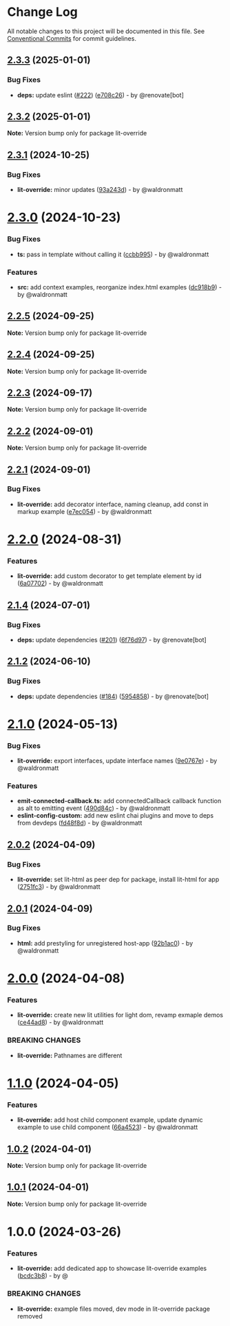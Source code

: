 # Change Log

All notable changes to this project will be documented in this file.
See [Conventional Commits](https://conventionalcommits.org) for commit guidelines.

## [2.3.3](https://github.com/waldronmatt/groundwork/compare/lit-override@2.3.2...lit-override@2.3.3) (2025-01-01)

### Bug Fixes

* **deps:** update eslint ([#222](https://github.com/waldronmatt/groundwork/issues/222)) ([e708c26](https://github.com/waldronmatt/groundwork/commit/e708c2669e00e2a6e83982373ab085a37343d11f)) - by @renovate[bot]

## [2.3.2](https://github.com/waldronmatt/groundwork/compare/lit-override@2.3.1...lit-override@2.3.2) (2025-01-01)

**Note:** Version bump only for package lit-override

## [2.3.1](https://github.com/waldronmatt/groundwork/compare/lit-override@2.3.0...lit-override@2.3.1) (2024-10-25)

### Bug Fixes

* **lit-override:** minor updates ([93a243d](https://github.com/waldronmatt/groundwork/commit/93a243d40346a4db00530dbccc1039978c22d6de)) - by @waldronmatt

# [2.3.0](https://github.com/waldronmatt/groundwork/compare/lit-override@2.2.5...lit-override@2.3.0) (2024-10-23)

### Bug Fixes

* **ts:** pass in template without calling it ([ccbb995](https://github.com/waldronmatt/groundwork/commit/ccbb995d02416489c33ad1eca630a108cb4a073d)) - by @waldronmatt

### Features

* **src:** add context examples, reorganize index.html examples ([dc918b9](https://github.com/waldronmatt/groundwork/commit/dc918b9eab5946492ccfe6a254a78321b2824481)) - by @waldronmatt

## [2.2.5](https://github.com/waldronmatt/groundwork/compare/lit-override@2.2.4...lit-override@2.2.5) (2024-09-25)

**Note:** Version bump only for package lit-override

## [2.2.4](https://github.com/waldronmatt/groundwork/compare/lit-override@2.2.3...lit-override@2.2.4) (2024-09-25)

**Note:** Version bump only for package lit-override

## [2.2.3](https://github.com/waldronmatt/groundwork/compare/lit-override@2.2.2...lit-override@2.2.3) (2024-09-17)

**Note:** Version bump only for package lit-override

## [2.2.2](https://github.com/waldronmatt/groundwork/compare/lit-override@2.2.1...lit-override@2.2.2) (2024-09-01)

**Note:** Version bump only for package lit-override

## [2.2.1](https://github.com/waldronmatt/groundwork/compare/lit-override@2.2.0...lit-override@2.2.1) (2024-09-01)

### Bug Fixes

* **lit-override:** add decorator interface, naming cleanup, add const in markup example ([e7ec054](https://github.com/waldronmatt/groundwork/commit/e7ec054cfdaa93262fe35963072d8d0f3814668e)) - by @waldronmatt

# [2.2.0](https://github.com/waldronmatt/groundwork/compare/lit-override@2.1.4...lit-override@2.2.0) (2024-08-31)

### Features

* **lit-override:** add custom decorator to get template element by id ([6a07702](https://github.com/waldronmatt/groundwork/commit/6a07702b6fd5e2974c7c924286e1ec6c9663c362)) - by @waldronmatt

## [2.1.4](https://github.com/waldronmatt/groundwork/compare/lit-override@2.1.2...lit-override@2.1.4) (2024-07-01)

### Bug Fixes

* **deps:** update dependencies ([#201](https://github.com/waldronmatt/groundwork/issues/201)) ([6f76d97](https://github.com/waldronmatt/groundwork/commit/6f76d97be48a9dcf511733195ccc340710d41f4d)) - by @renovate[bot]

## [2.1.2](https://github.com/waldronmatt/groundwork/compare/lit-override@2.1.0...lit-override@2.1.2) (2024-06-10)

### Bug Fixes

* **deps:** update dependencies ([#184](https://github.com/waldronmatt/groundwork/issues/184)) ([5954858](https://github.com/waldronmatt/groundwork/commit/59548589f486180dc7ecb2ea259c8bb1295028f4)) - by @renovate[bot]

# [2.1.0](https://github.com/waldronmatt/groundwork/compare/lit-override@2.0.2...lit-override@2.1.0) (2024-05-13)

### Bug Fixes

* **lit-override:** export interfaces, update interface names ([9e0767e](https://github.com/waldronmatt/groundwork/commit/9e0767e3944886027d25649a54ce18bdf388a054)) - by @waldronmatt

### Features

* **emit-connected-callback.ts:** add connectedCallback callback function as alt to emitting event ([490d84c](https://github.com/waldronmatt/groundwork/commit/490d84c0d4e1191b23c7fb7adfb9926445392746)) - by @waldronmatt
* **eslint-config-custom:** add new eslint chai plugins and move to deps from devdeps ([fd48f8d](https://github.com/waldronmatt/groundwork/commit/fd48f8db669d59fcee7306ea9310ac0de78439be)) - by @waldronmatt

## [2.0.2](https://github.com/waldronmatt/groundwork/compare/lit-override@2.0.1...lit-override@2.0.2) (2024-04-09)

### Bug Fixes

* **lit-override:** set lit-html as peer dep for package, install lit-html for app ([2751fc3](https://github.com/waldronmatt/groundwork/commit/2751fc30a59edb94c442b1407fcf6c9991d8f299)) - by @waldronmatt

## [2.0.1](https://github.com/waldronmatt/groundwork/compare/lit-override@2.0.0...lit-override@2.0.1) (2024-04-09)

### Bug Fixes

* **html:** add prestyling for unregistered host-app ([92b1ac0](https://github.com/waldronmatt/groundwork/commit/92b1ac0d850101c0cd537465ff94f9c78a44843b)) - by @waldronmatt

# [2.0.0](https://github.com/waldronmatt/groundwork/compare/lit-override@1.1.0...lit-override@2.0.0) (2024-04-08)

### Features

* **lit-override:** create new lit utilities for light dom, revamp exmaple demos ([ce44ad8](https://github.com/waldronmatt/groundwork/commit/ce44ad86c4399fa1fb6226171fd511a1b36ceeb0)) - by @waldronmatt

### BREAKING CHANGES

* **lit-override:** Pathnames are different

# [1.1.0](https://github.com/waldronmatt/groundwork/compare/lit-override@1.0.2...lit-override@1.1.0) (2024-04-05)

### Features

* **lit-override:** add host child component example, update dynamic example to use child component ([66a4523](https://github.com/waldronmatt/groundwork/commit/66a4523c59ead674ebc79972b76ae7199b8ad004)) - by @waldronmatt

## [1.0.2](https://github.com/waldronmatt/groundwork/compare/lit-override@1.0.1...lit-override@1.0.2) (2024-04-01)

**Note:** Version bump only for package lit-override

## [1.0.1](https://github.com/waldronmatt/groundwork/compare/lit-override@1.0.0...lit-override@1.0.1) (2024-04-01)

**Note:** Version bump only for package lit-override

# 1.0.0 (2024-03-26)

### Features

* **lit-override:** add dedicated app to showcase lit-override examples ([bcdc3b8](https://github.com/waldronmatt/groundwork/commit/bcdc3b8d8946b28786c32a93d466773bdf0e5915)) - by @

### BREAKING CHANGES

* **lit-override:** example files moved, dev mode in lit-override package removed
